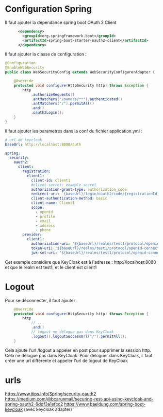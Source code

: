 # Configuration Spring

Il faut ajouter la dépendance spring boot OAuth 2 Client
```xml
      <dependency>
        <groupId>org.springframework.boot</groupId>
        <artifactId>spring-boot-starter-oauth2-client</artifactId>
      </dependency>
```

Il faut ajouter la classe de configuration :
```java
@Configuration
@EnableWebSecurity
public class WebSecurityConfig extends WebSecurityConfigurerAdapter {

	@Override
	protected void configure(HttpSecurity http) throws Exception {
		http
			.authorizeRequests()
			.antMatchers("/owners/**").authenticated()
			.antMatchers("/").permitAll()
			.and()
			.oauth2Login();
	}
}
```
Il faut ajouter les parametres dans la conf du fichier application.yml :
```yml
# url de keycloak
baseUrl: http://localhost:8080/auth

spring:
  security:
    oauth2:
      client:
        registration:
          client1:
            client-id: client1
            #client-secret: example-secret
            authorization-grant-type: authorization_code
            redirect-uri: '{baseUrl}/login/oauth2/code/{registrationId}'
            client-authentication-method: basic
            client-name: Client1
            scope:
              - openid
              - profile
              - email
              - address
              - phone
        provider:
          client1:
            authorization-uri: '${baseUrl}/realms/test1/protocol/openid-connect/auth'
            token-uri: '${baseUrl}/realms/test1/protocol/openid-connect/token'
            jwk-set-uri: '${baseUrl}/realms/test1/protocol/openid-connect/certs'
```
Cet exemple considère que KeyCloak est à l'adresse : http://localhost:8080
et que le realm est test1, et le client est client1

# Logout
Pour se déconnecter, il faut ajouter :
```java
	@Override
	protected void configure(HttpSecurity http) throws Exception {
		http
			// ...
			.and()
			// logout ne délogue pas dans KeyCloak
			.logout().logoutSuccessUrl("/").permitAll();
	}
```
Cela ajoute l'url /logout a appeler en post pour supprimer la session http.
Cela ne délogue pas dans KeyCloak.
Pour déloguer dans KeyCloak, il faut créer une url différente et appeler l'url de logout de KeyCloak

# urls

https://www.jtips.info/Spring/security-oauth2
https://medium.com/@bcarunmail/securing-rest-api-using-keycloak-and-spring-oauth2-6ddf3a1efcc2
https://www.baeldung.com/spring-boot-keycloak (avec keycloak adapter)



